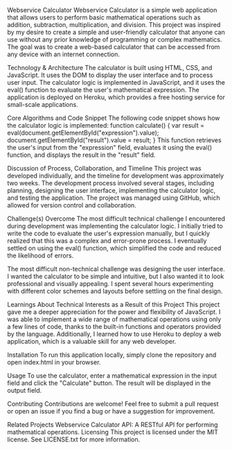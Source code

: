 Webservice Calculator
Webservice Calculator is a simple web application that allows users to perform basic mathematical operations such as addition, subtraction, multiplication, and division. This project was inspired by my desire to create a simple and user-friendly calculator that anyone can use without any prior knowledge of programming or complex mathematics. The goal was to create a web-based calculator that can be accessed from any device with an internet connection.

Technology & Architecture
The calculator is built using HTML, CSS, and JavaScript. It uses the DOM to display the user interface and to process user input. The calculator logic is implemented in JavaScript, and it uses the eval() function to evaluate the user's mathematical expression. The application is deployed on Heroku, which provides a free hosting service for small-scale applications.

Core Algorithms and Code Snippet
The following code snippet shows how the calculator logic is implemented:
function calculate() {
  var result = eval(document.getElementById("expression").value);
  document.getElementById("result").value = result;
}
This function retrieves the user's input from the "expression" field, evaluates it using the eval() function, and displays the result in the "result" field.

Discussion of Process, Collaboration, and Timeline
This project was developed individually, and the timeline for development was approximately two weeks. The development process involved several stages, including planning, designing the user interface, implementing the calculator logic, and testing the application. The project was managed using GitHub, which allowed for version control and collaboration.

Challenge(s) Overcome
The most difficult technical challenge I encountered during development was implementing the calculator logic. I initially tried to write the code to evaluate the user's expression manually, but I quickly realized that this was a complex and error-prone process. I eventually settled on using the eval() function, which simplified the code and reduced the likelihood of errors.

The most difficult non-technical challenge was designing the user interface. I wanted the calculator to be simple and intuitive, but I also wanted it to look professional and visually appealing. I spent several hours experimenting with different color schemes and layouts before settling on the final design.

Learnings About Technical Interests as a Result of this Project
This project gave me a deeper appreciation for the power and flexibility of JavaScript. I was able to implement a wide range of mathematical operations using only a few lines of code, thanks to the built-in functions and operators provided by the language. Additionally, I learned how to use Heroku to deploy a web application, which is a valuable skill for any web developer.

Installation
To run this application locally, simply clone the repository and open index.html in your browser.

Usage
To use the calculator, enter a mathematical expression in the input field and click the "Calculate" button. The result will be displayed in the output field.

Contributing
Contributions are welcome! Feel free to submit a pull request or open an issue if you find a bug or have a suggestion for improvement.

Related Projects
Webservice Calculator API: A RESTful API for performing mathematical operations.
Licensing
This project is licensed under the MIT license. See LICENSE.txt for more information.

